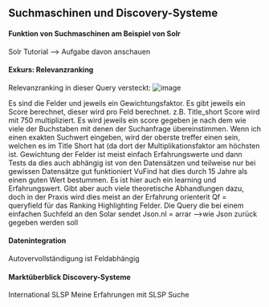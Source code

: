 ## Suchmaschinen und Discovery-Systeme
#### Funktion von Suchmaschinen am Beispiel von Solr
Solr Tutorial --> Aufgabe davon anschauen 

#### Exkurs: Relevanzranking
Relevanzranking in dieser Query versteckt:
![image](https://github.com/blaettmartin/Lerntagebuch_BAIN/assets/90840517/65248101-9d16-4d65-8e1d-50d3a1eefa03)
  
  Es sind die Felder und jeweils ein Gewichtungsfaktor. Es gibt jeweils ein Score berechnet, dieser wird pro Feld berechnet. z.B.  Title_short Score wird mit 750 multipliziert. Es wird jeweils ein score gegeben je nach dem wie viele der Buchstaben mit denen der Suchanfrage übereinstimmen. 
  Wenn ich einen exakten Suchwert eingeben, wird der oberste treffer einen sein, welchen es im Title Short hat (da dort der Multiplikationsfaktor am höchsten ist. Gewichtung der Felder ist meist einfach Erfahrungswerte und dann Tests da dies auch abhängig ist von den Datensätzen und teilweise nur bei gewissen Datensätze gut funktioniert
	VuFind hat dies durch 15 Jahre als einen guten Wert bestummen. Es ist hier auch ein learning und Erfahrungswert. Gibt aber auch viele theoretische Abhandlungen dazu, doch in der Praxis wird dies meist an der Erfahrung orienterit
	Qf = queryfield für das Ranking
	Highlighting Felder. Die Query die bei einem einfachen Suchfeld an den Solar sendet
	Json.nl = arrar -->wie Json zurück gegeben werden soll

#### Datenintegration
Autovervollständigung ist Feldabhängig


  
#### Marktüberblick Discovery-Systeme
International
SLSP
	Meine Erfahrungen mit SLSP Suche


